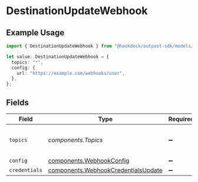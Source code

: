 # DestinationUpdateWebhook

## Example Usage

```typescript
import { DestinationUpdateWebhook } from "@hookdeck/outpost-sdk/models/components";

let value: DestinationUpdateWebhook = {
  topics: "*",
  config: {
    url: "https://example.com/webhooks/user",
  },
};
```

## Fields

| Field                                                                                      | Type                                                                                       | Required                                                                                   | Description                                                                                | Example                                                                                    |
| ------------------------------------------------------------------------------------------ | ------------------------------------------------------------------------------------------ | ------------------------------------------------------------------------------------------ | ------------------------------------------------------------------------------------------ | ------------------------------------------------------------------------------------------ |
| `topics`                                                                                   | *components.Topics*                                                                        | :heavy_minus_sign:                                                                         | "*" or an array of enabled topics.                                                         | *                                                                                          |
| `config`                                                                                   | [components.WebhookConfig](../../models/components/webhookconfig.md)                       | :heavy_minus_sign:                                                                         | N/A                                                                                        |                                                                                            |
| `credentials`                                                                              | [components.WebhookCredentialsUpdate](../../models/components/webhookcredentialsupdate.md) | :heavy_minus_sign:                                                                         | N/A                                                                                        |                                                                                            |